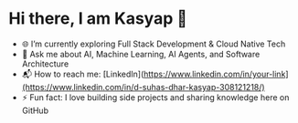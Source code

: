 # Hi there, I am Kasyap 👋

- 🌐 I’m currently exploring Full Stack Development & Cloud Native Tech  
- 🤖 Ask me about AI, Machine Learning, AI Agents, and Software Architecture  
- 📬 How to reach me: [LinkedIn](https://www.linkedin.com/in/your-link](https://www.linkedin.com/in/d-suhas-dhar-kasyap-308121218/)  
- ⚡ Fun fact: I love building side projects and sharing knowledge here on GitHub 
